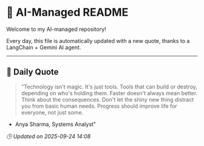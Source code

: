 # 🧠 AI-Managed README

Welcome to my AI-managed repository!

Every day, this file is automatically updated with a new quote, thanks to a LangChain + Gemini AI agent.

---

## 📅 Daily Quote

> "Technology isn't magic. It's just tools.
Tools that can build or destroy, depending on who's holding them.
Faster doesn't always mean better. Think about the consequences.
Don't let the shiny new thing distract you from basic human needs.
Progress should improve life for everyone, not just some.

- Anya Sharma, Systems Analyst"

*🕒 Updated on 2025-09-24 14:08*